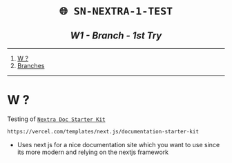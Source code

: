 <h1 align="center"><code> 🌐 SN-NEXTRA-1-TEST </code></h1>
<h2 align="center"><i> W1 - Branch - 1st Try  </i></h2>

----
1. [W ?](#w-)
2. [Branches](#branches)

----

# W ? 

Testing of [`Nextra Doc Starter Kit`](https://vercel.com/templates/next.js/documentation-starter-kit)

```sh 
https://vercel.com/templates/next.js/documentation-starter-kit
```
- Uses next js for a nice documentation site which you want to use since its more modern and relying on the nextjs framework


